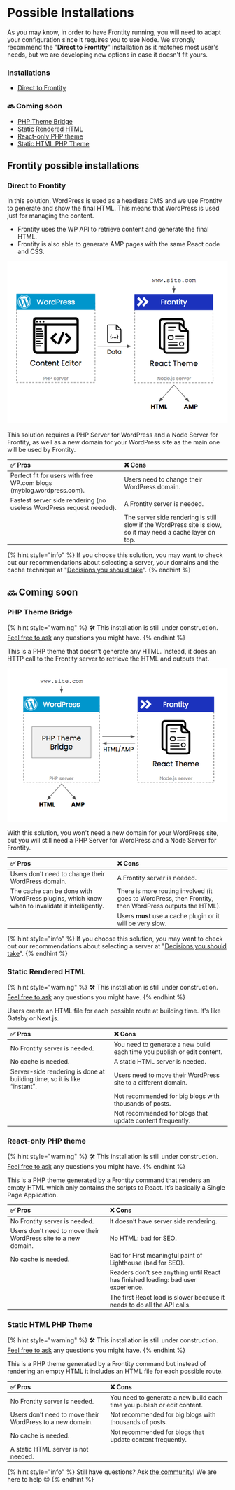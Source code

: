 # Possible Installations

As you may know, in order to have Frontity running, you will need to adapt your configuration since it requires you to use Node. We strongly recommend the "**Direct to Frontity**" installation as it matches most user's needs, but we are developing new options in case it doesn't fit yours.

### Installations

* [Direct to Frontity](possible-architectures.md#direct-to-frontity)

### 🔜 Coming soon

* [PHP Theme Bridge](possible-architectures.md#php-theme-bridge)
* [Static Rendered HTML](possible-architectures.md#static-rendered-html)
* [React-only PHP theme](possible-architectures.md#react-only-php-theme)
* [Static HTML PHP Theme](possible-architectures.md#static-html-php-theme)

## Frontity possible installations

### Direct to Frontity

In this solution, WordPress is used as a headless CMS and we use Frontity to generate and show the final HTML. This means that WordPress is used just for managing the content.

* Frontity uses the WP API to retrieve content and generate the final HTML.
* Frontity is also able to generate AMP pages with the same React code and CSS.

![](../.gitbook/assets/direct-to-frontity.png)

This solution requires a PHP Server for WordPress and a Node Server for Frontity, as well as a new domain for your WordPress site as the main one will be used by Frontity.

| **✅ Pros** | ❌ **Cons** |
| :--- | :--- |
| Perfect fit for users with free WP.com blogs \(myblog.wordpress.com\). | Users need to change their WordPress domain. |
| Fastest server side rendering \(no useless WordPress request needed\). | A Frontity server is needed. |
|  | The server side rendering is still slow if the WordPress site is slow, so it may need a cache layer on top. |

{% hint style="info" %}
If you choose this solution, you may want to check out our recommendations about selecting a server, your domains and the cache technique at "[Decisions you should take](./#decisions-you-should-take)".
{% endhint %}

## 🔜 Coming soon

### PHP Theme Bridge

{% hint style="warning" %}
🛠 This installation is still under construction. [Feel free to ask](https://community.frontity.org/c/framework) any questions you might have.
{% endhint %}

This is a PHP theme that doesn’t generate any HTML. Instead, it does an HTTP call to the Frontity server to retrieve the HTML and outputs that.

![](../.gitbook/assets/php-theme-bridge.png)

With this solution, you won't need a new domain for your WordPress site, but you will still need a PHP Server for WordPress and a Node Server for Frontity.

| ✅ **Pros** | ❌ **Cons** |
| :--- | :--- |
| Users don’t need to change their WordPress domain. | A Frontity server is needed. |
| The cache can be done with WordPress plugins, which know when to invalidate it intelligently. | There is more routing involved \(it goes to WordPress, then Frontity, then WordPress outputs the HTML\). |
|  | Users **must** use a cache plugin or it will be very slow. |

{% hint style="info" %}
If you choose this solution, you may want to check out our recommendations about selecting a server at "[Decisions you should take](./#decisions-you-should-take)".
{% endhint %}

### Static Rendered HTML

{% hint style="warning" %}
🛠 This installation is still under construction. [Feel free to ask](https://community.frontity.org/c/framework) any questions you might have.
{% endhint %}

Users create an HTML file for each possible route at building time. It's like Gatsby or Next.js.

| ✅ **Pros** | ❌ **Cons** |
| :--- | :--- |
| No Frontity server is needed. | You need to generate a new build each time you publish or edit content. |
| No cache is needed. | A static HTML server is needed. |
| Server-side rendering is done at building time, so it is like “instant”. | Users need to move their WordPress site to a different domain. |
|  | Not recommended for big blogs with thousands of posts. |
|  | Not recommended for blogs that update content frequently. |

### React-only PHP theme

{% hint style="warning" %}
🛠 This installation is still under construction. [Feel free to ask](https://community.frontity.org/c/framework) any questions you might have.
{% endhint %}

This is a PHP theme generated by a Frontity command that renders an empty HTML which only contains the scripts to React. It’s basically a Single Page Application.

| ✅ **Pros** | ❌ **Cons** |
| :--- | :--- |
| No Frontity server is needed. | It doesn’t have server side rendering. |
| Users don’t need to move their WordPress  site to a new domain. | No HTML: bad for SEO. |
| No cache is needed. | Bad for First meaningful paint of Lighthouse \(bad for SEO\). |
|  | Readers don’t see anything until React has finished loading: bad user experience. |
|  | The first React load is slower because it needs to do all the API calls. |

### Static HTML PHP Theme

{% hint style="warning" %}
🛠 This installation is still under construction. [Feel free to ask](https://community.frontity.org/c/framework) any questions you might have.
{% endhint %}

This is a PHP theme generated by a Frontity command but instead of rendering an empty HTML it includes an HTML file for each possible route.

| ✅ **Pros** | ❌ **Cons** |
| :--- | :--- |
| No Frontity server is needed. | You need to generate a new build each time you publish or edit content. |
| Users don’t need to move their WordPress to a new domain. | Not recommended for big blogs with thousands of posts. |
| No cache is needed. | Not recommended for blogs that update content frequently. |
| A static HTML server is not needed. |  |



{% hint style="info" %}
Still have questions? Ask [the community](https://community.frontity.org/)! We are here to help 😊
{% endhint %}

